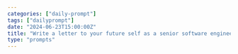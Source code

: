 ```yaml
---
categories: ["daily-prompt"]
tags: ["dailyprompt"]
date: "2024-06-23T15:00:00Z"
title: "Write a letter to your future self as a senior software engineer. What advice would you give?"
type: "prompts"
---
```

